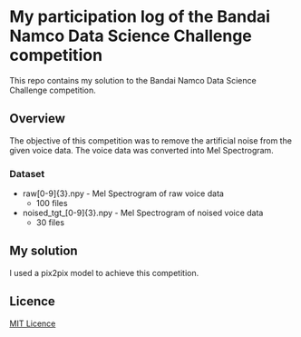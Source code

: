 # My participation log of the Bandai Namco Data Science Challenge competition
This repo contains my solution to the Bandai Namco Data Science Challenge competition.

## Overview
The objective of this competition was to remove the artificial noise from the given voice data.
The voice data was converted into Mel Spectrogram.

### Dataset
  - raw\[0-9\]\{3\}.npy - Mel Spectrogram of raw voice data
    - 100 files
  - noised_tgt_\[0-9\]\{3\}.npy - Mel Spectrogram of noised voice data
    - 30 files

## My solution
I used a pix2pix model to achieve this competition.

## Licence
[MIT Licence](./LICENCE)
